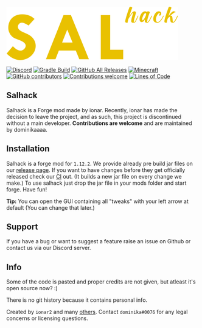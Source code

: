 [![Sal Hack logo](/src/main/resources/assets/salhack/imgs/SalHackWatermark.png)](https://github.com/ionar2/salhack/)

[![Discord](https://img.shields.io/discord/694337597371056198?label=discord&logo=discord&logoColor=white)](https://discord.gg/UEyGRGu) 
[![Gradle Build](https://github.com/ionar2/salhack/workflows/Gradle%20Build/badge.svg?branch=master)](https://github.com/ionar2/salhack/actions)
[![GitHub All Releases](https://img.shields.io/github/downloads/ionar2/salhack/total.svg)](https://github.com/ionar2/salhack/releases/)
[![Minecraft](https://img.shields.io/badge/MC-1.12.2-brightgreen.svg)](https://github.com/ionar2/salhack/tree/master/)
[![GitHub contributors](https://img.shields.io/github/contributors/ionar2/salhack.svg)](https://github.com/ionar2/salhack/graphs/contributors/)
[![Contributions welcome](https://img.shields.io/badge/contributions-welcome-brightgreen.svg?style=flat)](https://github.com/ionar2/salhack/issues/)
[![Lines of Code](https://tokei.rs/b1/github/ionar2/salhack?category=code)](https://github.com/ionar2/salhack/)

## Salhack
Salhack is a Forge mod made by ionar. Recently, ionar has made the decision to leave the project, and as such, this project is discontinued without a main developer. 
**Contributions are welcome** and are maintained by dominikaaaa.
 
## Installation

Salhack is a forge mod for `1.12.2`. We provide already pre build jar files on our [release page](https://github.com/ionar2/salhack/releases). If you want to have changes before they get officially released check our [CI](https://github.com/ionar2/salhack/actions) out. (It builds a new jar file on every change we make.) To use salhack just drop the jar file in your mods folder and start forge. Have fun!

**Tip:** You can open the GUI containing all "tweaks" with your left arrow at default (You can change that later.)

## Support

If you have a bug or want to suggest a feature raise an issue on Github or contact us via our Discord server.

## Info

Some of the code is pasted and proper credits are not given, but atleast it's open source now? :)

There is no git history because it contains personal info.

Created by `ionar2` and many [others](https://github.com/ionar2/salhack/graphs/contributors). Contact `dominika#0076` for any legal concerns or licensing questions. 
